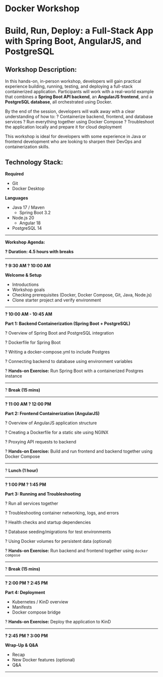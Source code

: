 # Docker Workshop

# **Build, Run, Deploy: a Full-Stack App with Spring Boot, AngularJS, and PostgreSQL**

## **Workshop Description:**

In this hands-on, in-person workshop, developers will gain practical experience building, running, testing, and deploying a full-stack containerized application. Participants will work with a real-world example that combines a **Spring Boot API backend**, an **AngularJS frontend**, and a **PostgreSQL database**, all orchestrated using Docker.

By the end of the session, developers will walk away with a clear understanding of how to:
?	Containerize backend, frontend, and database services
?	Run everything together using Docker Compose
?	Troubleshoot the application locally and prepare it for cloud deployment

This workshop is ideal for developers with some experience in Java or frontend development who are looking to sharpen their DevOps and containerization skills.

## **Technology Stack:**
**Required**
* Git
* Docker Desktop

**Languages**
* Java 17 / Maven
    * Spring Boot 3.2
* Node.js 20
    * Angular 18
* PostgreSQL 14
---

**Workshop Agenda:**

**? Duration: 4.5 hours with breaks**

---

**? 9:30 AM ? 10:00 AM**

**Welcome & Setup**

- Introductions
- Workshop goals
- Checking prerequisites (Docker, Docker Compose, Git, Java, Node.js)
- Clone starter project and verify environment

---

**? 10:00 AM - 10:45 AM**

**Part 1: Backend Containerization (Spring Boot + PostgreSQL)**

?	Overview of Spring Boot and PostgreSQL integration

?	Dockerfile for Spring Boot

?	Writing a docker-compose.yml to include Postgres

?	Connecting backend to database using environment variables

? **Hands-on Exercise:** Run Spring Boot with a containerized Postgres instance

---

? **Break (15 mins)**

---

**? 11:00 AM ? 12:00 PM**

**Part 2: Frontend Containerization (AngularJS)**

?	Overview of AngularJS application structure

?	Creating a Dockerfile for a static site using NGINX

?	Proxying API requests to backend

? **Hands-on Exercise:** Build and run frontend and backend together using Docker Compose

---

? **Lunch (1 hour)**

---

**? 1:00 PM ? 1:45 PM**

**Part 3: Running and Troubleshooting**

?	Run all services together

?	Troubleshooting container networking, logs, and errors

?	Health checks and startup dependencies

?	Database seeding/migrations for test environments

?	Using Docker volumes for persistent data (optional)

? **Hands-on Exercise:** Run backend and frontend together using `docker compose`

---

? **Break (15 mins)**

---

**? 2:00 PM ? 2:45 PM**

**Part 4: Deployment**

- Kubernetes / KinD overview
- Manifests
- Docker compose bridge

? **Hands-on Exercise:** Deploy the application to KinD

---

**? 2:45 PM ? 3:00 PM**

**Wrap-Up & Q&A**

- Recap
- New Docker features (optional)
- Q&A

---
